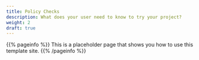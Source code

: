 ```yaml
---
title: Policy Checks
description: What does your user need to know to try your project?
weight: 2
draft: true
---
```


{{% pageinfo %}}
This is a placeholder page that shows you how to use this template site.
{{% /pageinfo %}}

